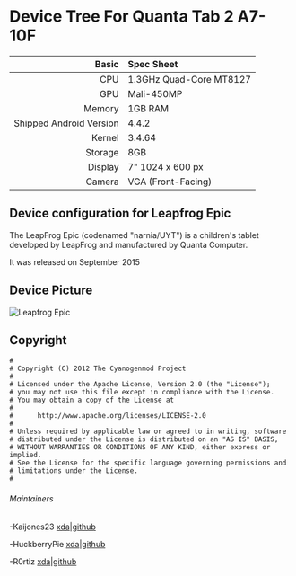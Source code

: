 Device Tree For Quanta Tab 2 A7-10F
==============

Basic   | Spec Sheet
-------:|:-------------------------
CPU     | 1.3GHz Quad-Core MT8127
GPU     | Mali-450MP
Memory  | 1GB RAM
Shipped Android Version | 4.4.2
Kernel  | 3.4.64
Storage | 8GB
Display | 7" 1024 x 600 px
Camera  | VGA (Front-Facing)

## Device configuration for Leapfrog Epic

The LeapFrog Epic (codenamed "narnia/UYT") is a children's tablet developed by LeapFrog and manufactured by Quanta Computer.

It was released on September 2015

## Device Picture

![Leapfrog Epic](https://i.imgur.com/1Pr3fzG.png)


## Copyright

```
#
# Copyright (C) 2012 The Cyanogenmod Project
#
# Licensed under the Apache License, Version 2.0 (the "License");
# you may not use this file except in compliance with the License.
# You may obtain a copy of the License at
#
#      http://www.apache.org/licenses/LICENSE-2.0
#
# Unless required by applicable law or agreed to in writing, software
# distributed under the License is distributed on an "AS IS" BASIS,
# WITHOUT WARRANTIES OR CONDITIONS OF ANY KIND, either express or implied.
# See the License for the specific language governing permissions and
# limitations under the License.
#
```
###### Maintainers
-Kaijones23 [xda](https://forum.xda-developers.com/member.php?u=9605864)|[github](https://github.com/488315)

-HuckberryPie [xda](http://forum.xda-developers.com/member.php?u=4092918)|[github](https://github.com/huckleberrypie)

-R0rtiz [xda](https://forum.xda-developers.com/member.php?u=8978978)|[github](https://github.com/R0rt1z2)

